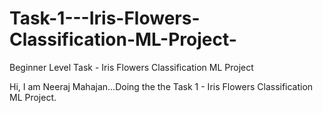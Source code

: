# Task-1---Iris-Flowers-Classification-ML-Project-
Beginner Level Task - Iris Flowers Classification ML Project 

Hi, I am Neeraj Mahajan...Doing the the Task 1 - Iris Flowers Classification ML Project.
